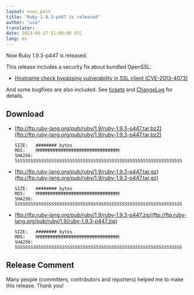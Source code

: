 ```yaml
---
layout: news_post
title: "Ruby 1.9.3-p447 is released"
author: "usa"
translator:
date: 2013-06-27 11:00:00 UTC
lang: en
---
```


Now Ruby 1.9.3-p447 is released.

This release includes a security fix about bundled OpenSSL:

 * [Hostname check bypassing vulnerability in SSL client (CVE-2013-4073)](/en/news/2013/06/25/hostname-check-bypassing-vulnerability-in-openssl-client-cve-2013-4073/)

And some bugfixes are also included.
See [tickets](https://bugs.ruby-lang.org/projects/ruby-193/issues?set_filter=1&amp;status_id=5) and [ChangeLog](http://svn.ruby-lang.org/repos/ruby/tags/v1_9_3_447/ChangeLog) for details.

## Download

* [ftp://ftp.ruby-lang.org/pub/ruby/1.9/ruby-1.9.3-p447.tar.bz2](ftp://ftp.ruby-lang.org/pub/ruby/1.9/ruby-1.9.3-p447.tar.bz2)

      SIZE:   ######## bytes
      MD5:    MMMMMMMMMMMMMMMMMMMMMMMMMMMMMMMM
      SHA256: SSSSSSSSSSSSSSSSSSSSSSSSSSSSSSSSSSSSSSSSSSSSSSSSSSSSSSSSSSSSSSSS

* [ftp://ftp.ruby-lang.org/pub/ruby/1.9/ruby-1.9.3-p447.tar.gz](ftp://ftp.ruby-lang.org/pub/ruby/1.9/ruby-1.9.3-p447.tar.gz)

      SIZE:   ######## bytes
      MD5:    MMMMMMMMMMMMMMMMMMMMMMMMMMMMMMMM
      SHA256: SSSSSSSSSSSSSSSSSSSSSSSSSSSSSSSSSSSSSSSSSSSSSSSSSSSSSSSSSSSSSSSS

* [ftp://ftp.ruby-lang.org/pub/ruby/1.9/ruby-1.9.3-p447.zip](ftp://ftp.ruby-lang.org/pub/ruby/1.9/ruby-1.9.3-p447.zip)

      SIZE:   ######## bytes
      MD5:    MMMMMMMMMMMMMMMMMMMMMMMMMMMMMMMM
      SHA256: SSSSSSSSSSSSSSSSSSSSSSSSSSSSSSSSSSSSSSSSSSSSSSSSSSSSSSSSSSSSSSSS

## Release Comment

Many people (committers, contributors and reporters) helped me to make this release.
Thank you!
